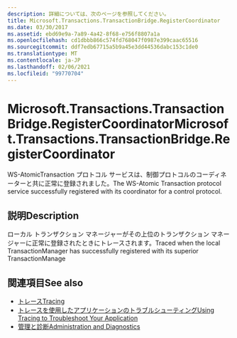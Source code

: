 ```yaml
---
description: 詳細については、次のページを参照してください。
title: Microsoft.Transactions.TransactionBridge.RegisterCoordinator
ms.date: 03/30/2017
ms.assetid: ebd69e9a-7a89-4a42-8f68-e756f8807a1a
ms.openlocfilehash: cd1dbbb866c574fd768047f0987e399caac65516
ms.sourcegitcommit: ddf7edb67715a5b9a45e3dd44536dabc153c1de0
ms.translationtype: MT
ms.contentlocale: ja-JP
ms.lasthandoff: 02/06/2021
ms.locfileid: "99770704"
---
```

# <a name="microsofttransactionstransactionbridgeregistercoordinator"></a><span data-ttu-id="a11bc-103">Microsoft.Transactions.TransactionBridge.RegisterCoordinator</span><span class="sxs-lookup"><span data-stu-id="a11bc-103">Microsoft.Transactions.TransactionBridge.RegisterCoordinator</span></span>

<span data-ttu-id="a11bc-104">WS-AtomicTransaction プロトコル サービスは、制御プロトコルのコーディネーターと共に正常に登録されました。</span><span class="sxs-lookup"><span data-stu-id="a11bc-104">The WS-Atomic Transaction protocol service successfully registered with its coordinator for a control protocol.</span></span>  
  
## <a name="description"></a><span data-ttu-id="a11bc-105">説明</span><span class="sxs-lookup"><span data-stu-id="a11bc-105">Description</span></span>  

 <span data-ttu-id="a11bc-106">ローカル トランザクション マネージャーがその上位のトランザクション マネージャーに正常に登録されたときにトレースされます。</span><span class="sxs-lookup"><span data-stu-id="a11bc-106">Traced when the local TransactionManager has successfully registered with its superior TransactionManage</span></span>  
  
## <a name="see-also"></a><span data-ttu-id="a11bc-107">関連項目</span><span class="sxs-lookup"><span data-stu-id="a11bc-107">See also</span></span>

- [<span data-ttu-id="a11bc-108">トレース</span><span class="sxs-lookup"><span data-stu-id="a11bc-108">Tracing</span></span>](index.md)
- [<span data-ttu-id="a11bc-109">トレースを使用したアプリケーションのトラブルシューティング</span><span class="sxs-lookup"><span data-stu-id="a11bc-109">Using Tracing to Troubleshoot Your Application</span></span>](using-tracing-to-troubleshoot-your-application.md)
- [<span data-ttu-id="a11bc-110">管理と診断</span><span class="sxs-lookup"><span data-stu-id="a11bc-110">Administration and Diagnostics</span></span>](../index.md)
